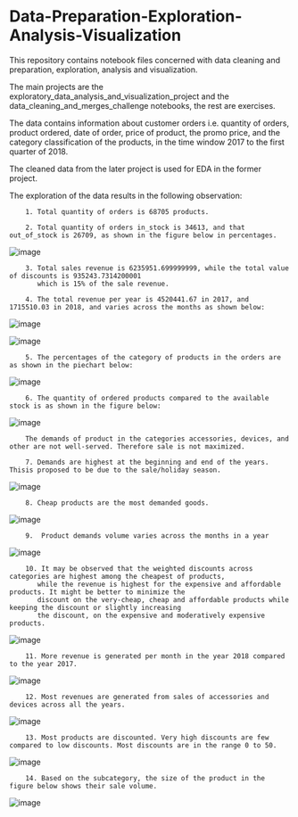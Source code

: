 # Data-Preparation-Exploration-Analysis-Visualization

This repository contains notebook files concerned with data cleaning and preparation, exploration, analysis and visualization.

The main projects are the exploratory_data_analysis_and_visualization_project and the data_cleaning_and_merges_challenge notebooks, the rest are exercises.
    
The data contains information about customer orders i.e. quantity of orders, product ordered, date of order, price of product, the promo price, and the category classification of the products, in the time window 2017 to the first quarter of 2018.

The cleaned data from the later project is used for EDA in the former project. 

The exploration of the data results in the following observation:
    
        1. Total quantity of orders is 68705 products.
        
        2. Total quantity of orders in_stock is 34613, and that out_of_stock is 26709, as shown in the figure below in percentages.
        
![image](https://user-images.githubusercontent.com/103940202/197357844-473e68e2-33fc-4f32-ad68-4451a149a1c3.png)

        
        3. Total sales revenue is 6235951.699999999, while the total value of discounts is 935243.7314200001 
           which is 15% of the sale revenue.
           
        4. The total revenue per year is 4520441.67 in 2017, and 1715510.03 in 2018, and varies across the months as shown below:
![image](https://user-images.githubusercontent.com/103940202/197359025-b49b99bb-9d00-40f4-8bf7-a4848328f722.png)

![image](https://user-images.githubusercontent.com/103940202/197359080-dc73c699-2fd5-45a7-8aba-706b8f3a9b52.png)
        
        5. The percentages of the category of products in the orders are as shown in the piechart below:
![image](https://user-images.githubusercontent.com/103940202/197357992-488601bb-fd4b-4d89-933d-212d65cb8393.png)

        6. The quantity of ordered products compared to the available stock is as shown in the figure below:
![image](https://user-images.githubusercontent.com/103940202/197358156-153c50bb-5ad0-4a52-b91b-34f4d0b45b2a.png)
        
        The demands of product in the categories accessories, devices, and other are not well-served. Therefore sale is not maximized.
        
        7. Demands are highest at the beginning and end of the years. Thisis proposed to be due to the sale/holiday season.
![image](https://user-images.githubusercontent.com/103940202/197358498-aa89aca0-2dd8-4821-a167-e3d651edc690.png)

        8. Cheap products are the most demanded goods.
![image](https://user-images.githubusercontent.com/103940202/197358610-4eab16f4-cdc9-4842-97c5-e4c3a5b89eb8.png)

        9.  Product demands volume varies across the months in a year
![image](https://user-images.githubusercontent.com/103940202/197358652-3389cc0c-e61f-4003-b907-bfd7f90d8fa3.png)

        10. It may be observed that the weighted discounts across categories are highest among the cheapest of products, 
           while the revenue is highest for the expensive and affordable products. It might be better to minimize the 
           discount on the very-cheap, cheap and affordable products while keeping the discount or slightly increasing 
           the discount, on the expensive and moderatively expensive products.
![image](https://user-images.githubusercontent.com/103940202/197358691-dc8245ec-7525-4d13-b677-94ef532b61c2.png)

        11. More revenue is generated per month in the year 2018 compared to the year 2017.
![image](https://user-images.githubusercontent.com/103940202/197359136-3a221b29-41a4-49db-adfb-80bd78354d71.png)
       
        12. Most revenues are generated from sales of accessories and devices across all the years.
![image](https://user-images.githubusercontent.com/103940202/197359178-5f2f4e72-004f-43dc-9a7a-a9001e9f8dd7.png)

        13. Most products are discounted. Very high discounts are few compared to low discounts. Most discounts are in the range 0 to 50.
![image](https://user-images.githubusercontent.com/103940202/197359196-4690a7d0-d10f-4f89-9cbb-cd35bd7b5763.png)

        14. Based on the subcategory, the size of the product in the figure below shows their sale volume.
![image](https://user-images.githubusercontent.com/103940202/197359270-14cb335e-b8e5-467f-adc5-f7c6d54b0ddb.png)

        
        
        
        
        
        
        
        
        
        
        
        
        
        
        
        
        

